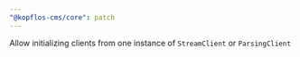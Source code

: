 ```yaml
---
"@kopflos-cms/core": patch
---
```


Allow initializing clients from one instance of `StreamClient` or `ParsingClient`
